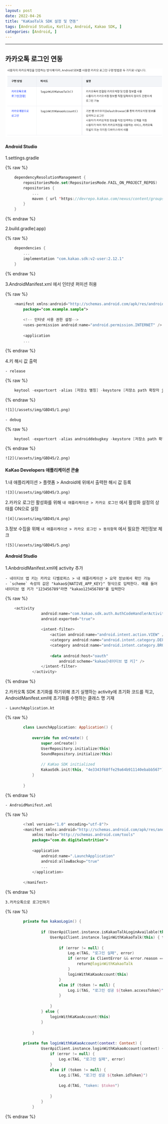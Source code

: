 ```yaml
---
layout: post
date: 2022-04-26
title: "KaKaoTalk SDK 설정 및 연동"
tags: [Android Studio, Kotlin, Android, Kakao SDK, ]
categories: [Android, ]
---
```



---



## 카카오톡 로그인 연동


![0](/assets/img/GBD45/0.png)



#### Android Studio 


1.settings.gradle 


	
{% raw %}
```kotlin
	dependencyResolutionManagement {
	    repositoriesMode.set(RepositoriesMode.FAIL_ON_PROJECT_REPOS)
	    repositories {
	        ...
	        maven { url 'https://devrepo.kakao.com/nexus/content/groups/public/' }
	    }
	}
```
{% endraw %}



2.build.gradle(:app)


	
{% raw %}
```kotlin
	dependencies {
	    ...
	    implementation "com.kakao.sdk:v2-user:2.12.1"
	}
```
{% endraw %}



3.AndroidManifest.xml 에서 인터넷 퍼미션 허용


	
{% raw %}
```kotlin
	<manifest xmlns:android="http://schemas.android.com/apk/res/android"
	    package="com.example.sample">
	 
	    <!-- 인터넷 사용 권한 설정-->
	    <uses-permission android:name="android.permission.INTERNET" />
	
	    <application
	    ...
```
{% endraw %}



4.키 해시 값 출력

	- release

	
{% raw %}
```kotlin
	keytool -exportcert -alias [저장소 별칭] -keystore [저장소 path 확장자 jks] | openssl sha1  -binary | openssl base64
```
{% endraw %}



	![1](/assets/img/GBD45/1.png)

	- debug

	
{% raw %}
```kotlin
	keytool -exportcert -alias androiddebugkey -keystore [저장소 path 확장자 jks] -storepass anbdroid -keypass android |  openssl sha1 -binary | openssl base64
```
{% endraw %}



	![2](/assets/img/GBD45/2.png)



#### KaKao Developers 애플리케이션 콘솔


1.내 애플리케이션 > 플랫폼 > Android에 위에서 출력한 해시 값 등록


	![3](/assets/img/GBD45/3.png)


2.카카오 로그인 활성화를 위해 `내 애플리케이션 > 카카오 로그인` 에서 활성화 설정의 상태를 ON으로 설정


	![4](/assets/img/GBD45/4.png)


3.정보 수집을 위해 `내 애플리케이션 > 카카오 로그인 > 동의항목` 에서 필요한 개인정보 체크


	![5](/assets/img/GBD45/5.png)



#### Android Studio


1.AnbdroidManifest.xml에 activity 추가

	- 네이티브 앱 키는 카카오 디벨로퍼스 > 내 애플리케이션 > 요약 정보에서 확인 가능
	- `scheme` 속성의 값은 "kakao${NATIVE_APP_KEY}" 형식으로 입력한다. 예를 들어 네이티브 앱 키가 "123456789"라면 "kakao123456789"를 입력한다

	
{% raw %}
```kotlin
	<activity
	            android:name="com.kakao.sdk.auth.AuthCodeHandlerActivity"
	            android:exported="true">
	
	            <intent-filter>
	                <action android:name="android.intent.action.VIEW" />
	                <category android:name="android.intent.category.DEFAULT" />
	                <category android:name="android.intent.category.BROWSABLE" />
	
	                <data android:host="oauth"
	                    android:scheme="kakao[네이티브 앱 키]" />
	            </intent-filter>
	        </activity>
```
{% endraw %}



2.카카오톡 SDK 초기화를 하기위해 초기 실행하는 activity에 초기화 코드를 적고, AndroidManifest.xml에 초기화를 수행하는 클래스 명 기재

	- LaunchApplication.kt

		
{% raw %}
```kotlin
		class LaunchApplication: Application() {
		
		    override fun onCreate() {
		        super.onCreate()
		        UserRepository.initialize(this)
		        SoundRepository.initialize(this)
		
		        // KaKao SDK initialized
		        KakaoSdk.init(this, "4e3343f68ffe29a64b911140ebabb567")
		    }
		
		}
```
{% endraw %}


	- AndroidManifest.xml

		
{% raw %}
```kotlin
		<?xml version="1.0" encoding="utf-8"?>
		<manifest xmlns:android="http://schemas.android.com/apk/res/android"
		    xmlns:tools="http://schemas.android.com/tools"
		    package="com.dn.digitalnutrition">
		
		    <application
		        android:name=".LaunchApplication"
		        android:allowBackup="true"
		        ...
		    </application>
		
		</manifest>
```
{% endraw %}



	3.카카오톡으로 로그인하기


		
{% raw %}
```kotlin
		private fun kakaoLogin() {
		
		        if (UserApiClient.instance.isKakaoTalkLoginAvailable(this)) {
		            UserApiClient.instance.loginWithKakaoTalk(this) { token, error ->
		
		                if (error != null) {
		                    Log.e(TAG, "로그인 실패", error)
		                    if (error is ClientError && error.reason == ClientErrorCause.Cancelled) {
		                        return@loginWithKakaoTalk
		                    }
		                    loginWithKaKaoAccount(this)
		                }
		                else if (token != null) {
		                    Log.i(TAG, "로그인 성공 ${token.accessToken}")
		                }
		
		            }
		        } else {
		            loginWithKaKaoAccount(this)
		        }
		
		    }
		
		private fun loginWithKaKaoAccount(context: Context) {
		        UserApiClient.instance.loginWithKakaoAccount(context) { token: OAuthToken?, error: Throwable? ->
		            if (error != null) {
		                Log.e(TAG, "로그인 실패", error)
		            }
		            else if (token != null) {
		                Log.i(TAG, "로그인 성공 ${token.idToken}")
		
		                Log.d(TAG, "token: $token")
		
		            }
		        }
		    }
```
{% endraw %}



